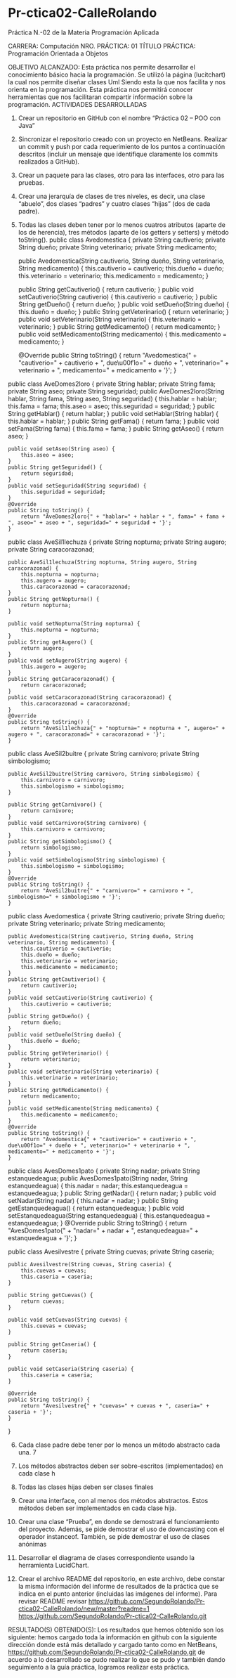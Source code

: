 # Pr-ctica02-CalleRolando
Práctica  N.-02  de la Materia Programación  Aplicada
 

CARRERA: Computación
NRO. PRÁCTICA:	01	TÍTULO PRÁCTICA:  Programación Orientada a Objetos

OBJETIVO ALCANZADO:
Esta práctica nos permite desarrollar el conocimiento básico hacia la programación.
Se utilizó la página (lucitchart) la cual nos permite diseñar clases Uml Siendo esta la que nos facilita y nos orienta en la programación. 
Esta práctica nos permitirá  conocer herramientas que nos facilitaran  compartir información sobre la programación.
ACTIVIDADES DESARROLLADAS
1.	Crear un repositorio en GitHub con el nombre “Práctica 02 – POO con Java” 
 




2.	Sincronizar el repositorio creado con un proyecto en NetBeans. Realizar un commit y push por cada requerimiento de los puntos a continuación descritos (incluir un mensaje que identifique claramente los commits realizados a GitHub).
 
3. Crear un paquete para las clases, otro para las interfaces, otro para las pruebas.
 
4. Crear una jerarquía de clases de tres niveles, es decir, una clase “abuelo”, dos clases “padres” y cuatro clases “hijas” (dos de cada padre).










 
5. Todas las clases deben tener por lo menos cuatros atributos (aparte de los de herencia), tres métodos (aparte de los getters y setters) y método toString().
public class Avedomestica {
    private String cautiverio;
    private String dueño;
    private String veterinario;
    private String medicamento;

    public Avedomestica(String cautiverio, String dueño, String veterinario, String medicamento) {
        this.cautiverio = cautiverio;
        this.dueño = dueño;
        this.veterinario = veterinario;
        this.medicamento = medicamento;
    }

    public String getCautiverio() {
        return cautiverio;
    }
    public void setCautiverio(String cautiverio) {
        this.cautiverio = cautiverio;
    }
    public String getDueño() {
        return dueño;
    }
    public void setDueño(String dueño) {
        this.dueño = dueño;
    }
    public String getVeterinario() {
        return veterinario;
    }
    public void setVeterinario(String veterinario) {
        this.veterinario = veterinario;
    }
    public String getMedicamento() {
        return medicamento;
    }
    public void setMedicamento(String medicamento) {
        this.medicamento = medicamento;
    }

    @Override
    public String toString() {
        return "Avedomestica{" + "cautiverio=" + cautiverio + ", due\u00f1o=" + dueño + ", veterinario=" + veterinario + ", medicamento=" + medicamento + '}';
    }
    

public class AveDomes2loro {
    private String hablar;
    private String fama;
    private String aseo;
    private String seguridad;
    public AveDomes2loro(String hablar, String fama, String aseo, String seguridad) {
        this.hablar = hablar;
        this.fama = fama;
        this.aseo = aseo;
        this.seguridad = seguridad;
    }
    public String getHablar() {
        return hablar;
    }
    public void setHablar(String hablar) {
        this.hablar = hablar;
    }
    public String getFama() {
        return fama;
    }
    public void setFama(String fama) {
        this.fama = fama;
    }
    public String getAseo() {
        return aseo;
    }

    public void setAseo(String aseo) {
        this.aseo = aseo;
    }
    public String getSeguridad() {
        return seguridad;
    }
    public void setSeguridad(String seguridad) {
        this.seguridad = seguridad;
    }
    @Override
    public String toString() {
        return "AveDomes2loro{" + "hablar=" + hablar + ", fama=" + fama + ", aseo=" + aseo + ", seguridad=" + seguridad + '}';
    }

public class AveSil1lechuza {
    private String nopturna;
    private String augero;
    private String caracorazonad;

    public AveSil1lechuza(String nopturna, String augero, String caracorazonad) {
        this.nopturna = nopturna;
        this.augero = augero;
        this.caracorazonad = caracorazonad;
    }
    public String getNopturna() {
        return nopturna;
    }

    public void setNopturna(String nopturna) {
        this.nopturna = nopturna;
    }
    public String getAugero() {
        return augero;
    }
    public void setAugero(String augero) {
        this.augero = augero;
    }
    public String getCaracorazonad() {
        return caracorazonad;
    }
    public void setCaracorazonad(String caracorazonad) {
        this.caracorazonad = caracorazonad;
    }
    @Override
    public String toString() {
        return "AveSil1lechuza{" + "nopturna=" + nopturna + ", augero=" + augero + ", caracorazonad=" + caracorazonad + '}';
    }
   
public class AveSil2buitre {
  private  String carnivoro;
  private String simbologismo;

    public AveSil2buitre(String carnivoro, String simbologismo) {
        this.carnivoro = carnivoro;
        this.simbologismo = simbologismo;
    }

    public String getCarnivoro() {
        return carnivoro;
    }
    public void setCarnivoro(String carnivoro) {
        this.carnivoro = carnivoro;
    }
    public String getSimbologismo() {
        return simbologismo;
    }
    public void setSimbologismo(String simbologismo) {
        this.simbologismo = simbologismo;
    }
    @Override
    public String toString() {
        return "AveSil2buitre{" + "carnivoro=" + carnivoro + ", simbologismo=" + simbologismo + '}';
    }
  
public class Avedomestica {
    private String cautiverio;
    private String dueño;
    private String veterinario;
    private String medicamento;

    public Avedomestica(String cautiverio, String dueño, String veterinario, String medicamento) {
        this.cautiverio = cautiverio;
        this.dueño = dueño;
        this.veterinario = veterinario;
        this.medicamento = medicamento;
    }
    public String getCautiverio() {
        return cautiverio;
    }
    public void setCautiverio(String cautiverio) {
        this.cautiverio = cautiverio;
    }
    public String getDueño() {
        return dueño;
    }
    public void setDueño(String dueño) {
        this.dueño = dueño;
    }
    public String getVeterinario() {
        return veterinario;
    }
    public void setVeterinario(String veterinario) {
        this.veterinario = veterinario;
    }
    public String getMedicamento() {
        return medicamento;
    }
    public void setMedicamento(String medicamento) {
        this.medicamento = medicamento;
    }
    @Override
    public String toString() {
        return "Avedomestica{" + "cautiverio=" + cautiverio + ", due\u00f1o=" + dueño + ", veterinario=" + veterinario + ", medicamento=" + medicamento + '}';
    }
 public class AvesDomes1pato {
    private String nadar;
    private String estanquedeagua;
    public AvesDomes1pato(String nadar, String estanquedeagua) {
        this.nadar = nadar;
        this.estanquedeagua = estanquedeagua;
    }
    public String getNadar() {
        return nadar;
    }
    public void setNadar(String nadar) {
        this.nadar = nadar;
    }
    public String getEstanquedeagua() {
        return estanquedeagua;
    }
    public void setEstanquedeagua(String estanquedeagua) {
        this.estanquedeagua = estanquedeagua;
    }
    @Override
    public String toString() {
        return "AvesDomes1pato{" + "nadar=" + nadar + ", estanquedeagua=" + estanquedeagua + '}';
    }

public class Avesilvestre {
    private String cuevas;
    private String caseria;

    public Avesilvestre(String cuevas, String caseria) {
        this.cuevas = cuevas;
        this.caseria = caseria;
    }

    public String getCuevas() {
        return cuevas;
    }

    public void setCuevas(String cuevas) {
        this.cuevas = cuevas;
    }

    public String getCaseria() {
        return caseria;
    }

    public void setCaseria(String caseria) {
        this.caseria = caseria;
    }

    @Override
    public String toString() {
        return "Avesilvestre{" + "cuevas=" + cuevas + ", caseria=" + caseria + '}';
    }
    
}


6. Cada clase padre debe tener por lo menos un método abstracto cada una. 7
   


7. Los métodos abstractos deben ser sobre-escritos (implementados) en cada clase h 
 

8. Todas las clases hijas deben ser clases finales
 



9. Crear una interface, con al menos dos métodos abstractos. Estos métodos deben ser implementados en cada clase hija.











 
 
 
 
10. Crear una clase “Prueba”, en donde se demostrará el funcionamiento del proyecto. Además, se pide demostrar el uso de downcasting con el operador instanceof. También, se pide demostrar el uso de clases anónimas
 

11. Desarrollar el diagrama de clases correspondiente usando la herramienta LucidChart. 
 
13. Crear el archivo README del repositorio, en este archivo, debe constar la misma información del informe de resultados de la práctica que se indica en el punto anterior (incluidas las imágenes del informe).
Para revisar README revisar
 https://github.com/SegundoRolando/Pr-ctica02-CalleRolando/new/master?readme=1       
https://github.com/SegundoRolando/Pr-ctica02-CalleRolando.git 

RESULTADO(S) OBTENIDO(S):
Los resultados que hemos obtenido son los siguiente: hemos cargado toda la información en github  con la siguiente dirección  donde está más detallado y cargado  tanto como en NetBeans, https://github.com/SegundoRolando/Pr-ctica02-CalleRolando.git  de acuerdo a lo desarrollado se pudo realizar  lo que se pudo y también dando seguimiento a la guía práctica, logramos  realizar esta práctica.
